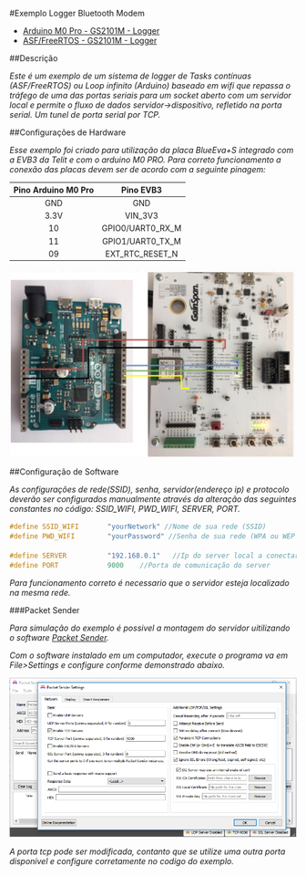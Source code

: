 #Exemplo Logger Bluetooth Modem

* [Arduino M0 Pro - GS2101M - Logger](arduino\Telit_libs\examples\Telit_Wifi\Telit_Wifi_GS2101M_Logger\Telit_Wifi_GS2101M_Logger.ino)
* [ASF/FreeRTOS - GS2101M - Logger](asf\examples\gs2101m\TunnelTcp.rar)

##Descrição

*Este é um exemplo de um sistema de logger de Tasks contínuas (ASF/FreeRTOS) ou Loop infinito (Arduino) baseado em wifi
que repassa o tráfego de uma das portas seriais para um socket aberto com um servidor local e permite o fluxo 
de dados servidor->dispositivo, refletido na porta serial. Um tunel de porta serial por TCP.*  
 
##Configurações de Hardware

*Esse exemplo foi criado para utilização da placa BlueEva+S integrado com a EVB3 da Telit e com o arduino M0 PRO.
Para correto funcionamento a conexão das placas devem ser de acordo com a seguinte pinagem:*
 
Pino Arduino M0 Pro|Pino EVB3
:-----------------:|:--------:
GND|GND
3.3V|VIN_3V3
10|GPIO0/UART0_RX_M
11|GPIO1/UART0_TX_M
09|EXT_RTC_RESET_N

![](images/ard_gs12.png)


##Configuração de Software

*As configurações de rede(SSID), senha, servidor(endereço ip) e protocolo deverão ser configurados manualmente através da alteração das seguintes constantes no código: SSID_WIFI, PWD_WIFI, SERVER, PORT.*
```C++
#define SSID_WIFI       "yourNetwork" //Nome de sua rede (SSID)
#define PWD_WIFI        "yourPassword" //Senha de sua rede (WPA ou WEP key)

#define SERVER          "192.168.0.1"	//Ip do server local a conectar
#define PORT            9000	//Porta de comunicação do server
```
*Para funcionamento correto é necessario que o servidor esteja localizado na mesma rede.*

###Packet Sender

*Para simulação do exemplo é possivel a montagem do servidor uitilizando o software [Packet Sender](https://packetsender.com/download).*

*Com o software instalado em um computador, execute o programa va em File>Settings e configure conforme demonstrado abaixo.* 

![](images/ex_packsender1.png)

*A porta tcp pode ser modificada, contanto que se utilize uma outra porta disponivel e configure corretamente no codigo do exemplo.*